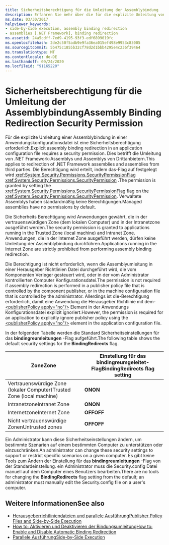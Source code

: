 ```yaml
---
title: Sicherheitsberechtigung für die Umleitung der Assemblybindung
description: Erfahren Sie mehr über die für die explizite Umleitung von Assemblybindungen in einer Anwendungs Konfigurationsdatei in .net erforderliche Sicherheits Berechtigung.
ms.date: 03/30/2017
helpviewer_keywords:
- side-by-side execution, assembly binding redirection
- assemblies [.NET Framework], binding redirection
ms.assetid: 24a5cdff-7ed9-4195-93f3-edf6899019fc
ms.openlocfilehash: 2de2c50f5adb9e9fa36ea015ef498e9953c83005
ms.sourcegitcommit: 5b475c1855b32cf78d2d1bbb4295e4c236f39464
ms.translationtype: MT
ms.contentlocale: de-DE
ms.lasthandoff: 09/24/2020
ms.locfileid: "91165220"
---
```

# <a name="assembly-binding-redirection-security-permission"></a><span data-ttu-id="45cc1-103">Sicherheitsberechtigung für die Umleitung der Assemblybindung</span><span class="sxs-lookup"><span data-stu-id="45cc1-103">Assembly Binding Redirection Security Permission</span></span>

<span data-ttu-id="45cc1-104">Für die explizite Umleitung einer Assemblybindung in einer Anwendungskonfigurationsdatei ist eine Sicherheitsberechtigung erforderlich.</span><span class="sxs-lookup"><span data-stu-id="45cc1-104">Explicit assembly binding redirection in an application configuration file requires a security permission.</span></span> <span data-ttu-id="45cc1-105">Dies betrifft die Umleitung von .NET Framework-Assemblys und Assemblys von Drittanbietern.</span><span class="sxs-lookup"><span data-stu-id="45cc1-105">This applies to redirection of .NET Framework assemblies and assemblies from third parties.</span></span> <span data-ttu-id="45cc1-106">Die Berechtigung wird erteilt, indem das-Flag auf festgelegt wird <xref:System.Security.Permissions.SecurityPermissionFlag> <xref:System.Security.Permissions.SecurityPermission> .</span><span class="sxs-lookup"><span data-stu-id="45cc1-106">The permission is granted by setting the <xref:System.Security.Permissions.SecurityPermissionFlag> flag on the <xref:System.Security.Permissions.SecurityPermission>.</span></span> <span data-ttu-id="45cc1-107">Verwaltete Assemblys haben standardmäßig keine Berechtigungen.</span><span class="sxs-lookup"><span data-stu-id="45cc1-107">Managed assemblies have no permissions by default.</span></span>  
  
 <span data-ttu-id="45cc1-108">Die Sicherheits Berechtigung wird Anwendungen gewährt, die in der vertrauenswürdigen Zone (dem lokalen Computer) und in der Intranetzone ausgeführt werden.</span><span class="sxs-lookup"><span data-stu-id="45cc1-108">The security permission is granted to applications running in the Trusted Zone (local machine) and Intranet Zone.</span></span> <span data-ttu-id="45cc1-109">Anwendungen, die in der Internet Zone ausgeführt werden, dürfen keine Umleitung der Assemblybindung durchführen.</span><span class="sxs-lookup"><span data-stu-id="45cc1-109">Applications running in the Internet Zone are strictly prohibited from performing assembly binding redirection.</span></span>  
  
 <span data-ttu-id="45cc1-110">Die Berechtigung ist nicht erforderlich, wenn die Assemblyumleitung in einer Herausgeber Richtlinien Datei durchgeführt wird, die vom Komponenten Verleger gesteuert wird, oder in der vom Administrator kontrollierten Computer Konfigurationsdatei.</span><span class="sxs-lookup"><span data-stu-id="45cc1-110">The permission is not required if assembly redirection is performed in a publisher policy file that is controlled by the component publisher, or in the machine configuration file that is controlled by the administrator.</span></span> <span data-ttu-id="45cc1-111">Allerdings ist die-Berechtigung erforderlich, damit eine Anwendung die Herausgeber Richtlinie mit dem- [\<publisherPolicy apply="no"/>](./file-schema/runtime/publisherpolicy-element.md) Element in der Anwendungs Konfigurationsdatei explizit ignoriert.</span><span class="sxs-lookup"><span data-stu-id="45cc1-111">However, the permission is required for an application to explicitly ignore publisher policy using the [\<publisherPolicy apply="no"/>](./file-schema/runtime/publisherpolicy-element.md) element in the application configuration file.</span></span>  
  
 <span data-ttu-id="45cc1-112">In der folgenden Tabelle werden die Standard Sicherheitseinstellungen für das **bindingreumleitungen** -Flag aufgeführt.</span><span class="sxs-lookup"><span data-stu-id="45cc1-112">The following table shows the default security settings for the **BindingRedirects** flag.</span></span>  
  
|<span data-ttu-id="45cc1-113">Zone</span><span class="sxs-lookup"><span data-stu-id="45cc1-113">Zone</span></span>|<span data-ttu-id="45cc1-114">Einstellung für das bindingreumgeleitet-Flag</span><span class="sxs-lookup"><span data-stu-id="45cc1-114">BindingRedirects flag setting</span></span>|  
|----------|-----------------------------------|  
|<span data-ttu-id="45cc1-115">Vertrauenswürdige Zone (lokaler Computer)</span><span class="sxs-lookup"><span data-stu-id="45cc1-115">Trusted Zone (local machine)</span></span>|<span data-ttu-id="45cc1-116">**ON**</span><span class="sxs-lookup"><span data-stu-id="45cc1-116">**ON**</span></span>|  
|<span data-ttu-id="45cc1-117">Intranetzone</span><span class="sxs-lookup"><span data-stu-id="45cc1-117">Intranet Zone</span></span>|<span data-ttu-id="45cc1-118">**ON**</span><span class="sxs-lookup"><span data-stu-id="45cc1-118">**ON**</span></span>|  
|<span data-ttu-id="45cc1-119">Internetzone</span><span class="sxs-lookup"><span data-stu-id="45cc1-119">Internet Zone</span></span>|<span data-ttu-id="45cc1-120">**OFF**</span><span class="sxs-lookup"><span data-stu-id="45cc1-120">**OFF**</span></span>|  
|<span data-ttu-id="45cc1-121">Nicht vertrauenswürdige Zonen</span><span class="sxs-lookup"><span data-stu-id="45cc1-121">Untrusted zones</span></span>|<span data-ttu-id="45cc1-122">**OFF**</span><span class="sxs-lookup"><span data-stu-id="45cc1-122">**OFF**</span></span>|  
  
 <span data-ttu-id="45cc1-123">Ein Administrator kann diese Sicherheitseinstellungen ändern, um bestimmte Szenarien auf einem bestimmten Computer zu unterstützen oder einzuschränken.</span><span class="sxs-lookup"><span data-stu-id="45cc1-123">An administrator can change these security settings to support or restrict specific scenarios on a given computer.</span></span> <span data-ttu-id="45cc1-124">Es gibt keine Tools zum Ändern der Einstellung für das **bindingreumleitungen** -Flag von der Standardeinstellung. ein Administrator muss die Security.config Datei manuell auf dem Computer eines Benutzers bearbeiten.</span><span class="sxs-lookup"><span data-stu-id="45cc1-124">There are no tools for changing the **BindingRedirects** flag setting from the default; an administrator must manually edit the Security.config file on a user's computer.</span></span>  
  
## <a name="see-also"></a><span data-ttu-id="45cc1-125">Weitere Informationen</span><span class="sxs-lookup"><span data-stu-id="45cc1-125">See also</span></span>

- <span data-ttu-id="45cc1-126">[Herausgeberrichtliniendateien und parallele Ausführung](/previous-versions/dotnet/netframework-4.0/06d2bae3(v=vs.100))</span><span class="sxs-lookup"><span data-stu-id="45cc1-126">[Publisher Policy Files and Side-by-Side Execution](/previous-versions/dotnet/netframework-4.0/06d2bae3(v=vs.100))</span></span>
- [<span data-ttu-id="45cc1-127">How to: Aktivieren und Deaktivieren der Bindungsumleitung</span><span class="sxs-lookup"><span data-stu-id="45cc1-127">How to: Enable and Disable Automatic Binding Redirection</span></span>](how-to-enable-and-disable-automatic-binding-redirection.md)
- [<span data-ttu-id="45cc1-128">Parallele Ausführung</span><span class="sxs-lookup"><span data-stu-id="45cc1-128">Side-by-Side Execution</span></span>](../deployment/side-by-side-execution.md)
